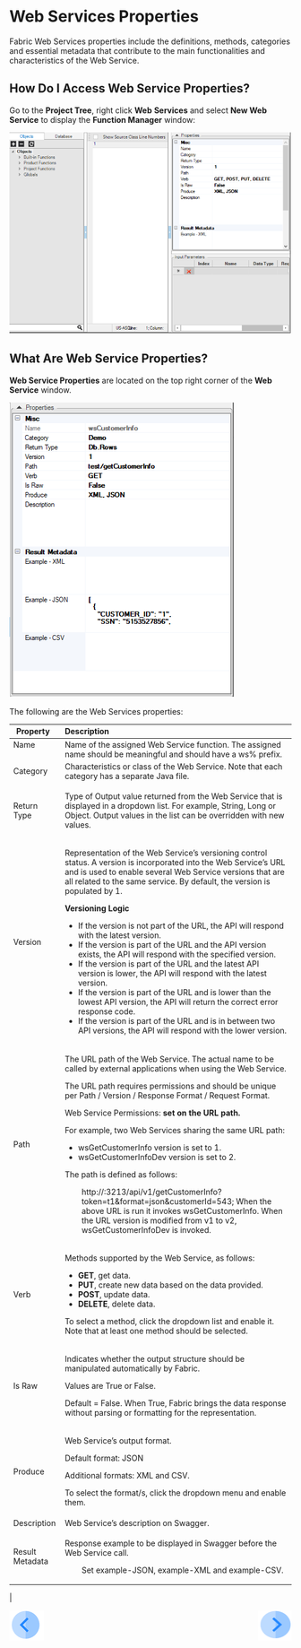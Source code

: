# **Web Services Properties** 

Fabric Web Services properties include the definitions, methods, categories and essential metadata that contribute to the main functionalities and characteristics of the Web Service.  

## **How Do I Access Web Service Properties?** 

Go to the **Project Tree**, right click **Web** **Services** and select **New Web Service** to display the **Function Manager** window: 

<img src="/articles/15_web_services/images/Web-Service-KI-3-1.png" alt="drawing"/> 

## What Are Web Service Properties? 

**Web Service Properties** are located on the top right corner of the **Web Service** window. 

<img src="/articles/15_web_services/images/Web-Service-KI-2-1.png" alt="drawing"/> 
 
<div class="expandable unchanged js-expandable rich-diff-level-zero">
<p class="unchanged rich-diff-level-one">The following are the Web Services properties:</p>
</div>
<table class="changed rich-diff-level-zero">
<thead class="rich-diff-level-one">
<tr>
<th>Property &nbsp;</th>
<th style="text-align: left;">Description</th>
</tr>
</thead>
<tbody class="changed rich-diff-level-one">
<tr>
<td style="vertical-align: top;">Name</td>
<td>Name of the assigned Web Service function. The assigned name should be meaningful and should have a ws% prefix.</td>
</tr>
<tr>
<td>Category</td>
<td>Characteristics or class of the Web Service. Note that each category has a separate Java file.</td>
</tr>
<tr class="changed">
<td>Return Type</td>
<td class="changed">
<p>Type of Output value returned from the Web Service that is displayed in a dropdown list. For example, String, Long or Object. Output values in the list can be overridden with new values.&nbsp;</p>
</td>
</tr>
<tr>
<td>Version</td>
<td>
<p>Representation of the Web Service&rsquo;s versioning control status. A version is incorporated into the Web Service&rsquo;s URL and is used to enable several Web Service versions that are all related to the same service. By default, the version is populated by 1.</p>
<p><strong>Versioning Logic</strong>&nbsp;</p>
<ul>
<li>If the version is not part of the URL, the API will respond with the latest version.</li>
<li>If the version is part of the URL and the API version exists, the API will respond with the specified version.</li>
<li>If the version is part of the URL and the latest API version is lower, the API will respond with the latest version.</li>
<li>If the version is part of the URL and is lower than the lowest API version, the API will return the correct error response code.</li>
<li>If the version is part of the URL and is in between two API versions, the API will respond with the lower version.</li>
</ul>
</td>
</tr>
<tr>
<td>Path</td>
<td>
<p>The URL path of the Web Service. The actual name to be called by external applications when using the Web Service.</p>
<p>The URL path requires permissions and should be unique per Path / Version / Response Format / Request Format.</p>
<p>Web Service Permissions:&nbsp;<strong>set on the URL path.</strong>&nbsp;</p>
<p>For example, two Web Services sharing the same URL path:</p>
<ul>
<li>wsGetCustomerInfo version is set to 1.</li>
<li>wsGetCustomerInfoDev&nbsp;version is set to 2.</li>
</ul>
<p>The path is defined as follows:</p>
<p style="padding-left: 30px;">http://:3213/api/v1/getCustomerInfo?token=t1&amp;format=json&amp;customerId=543; When the above URL is run it invokes wsGetCustomerInfo. When the URL version is modified from v1 to v2, wsGetCustomerInfoDev is invoked.</p>
</td>
</tr>
<tr>
<td>Verb</td>
<td>
<p>Methods supported by the Web Service, as follows:&nbsp;</p>
<ul>
<li><strong>GET</strong>, get data.&nbsp;</li>
<li><strong>PUT</strong>, create new data based on the data provided.&nbsp;</li>
<li><strong>POST</strong>, update data.&nbsp;</li>
<li><strong>DELETE</strong>, delete data.</li>
</ul>
<p>To select a method, click the dropdown list and enable it. Note that at least one method should be selected.</p>
</td>
</tr>
<tr>
<td>Is Raw</td>
<td>
<p>Indicates whether the output structure should be manipulated automatically by Fabric.</p>
<p>Values are True or False.</p>
<p>Default = False. When True, Fabric brings the data response without parsing or formatting for the representation.</p>
</td>
</tr>
<tr>
<td>Produce</td>
<td>
<p>Web Service&rsquo;s output format.</p>
<p>Default format: JSON 
  
  Additional formats: XML and CSV.</p>
<p>To select the format/s, click the dropdown menu and enable them.</p>
</td>
</tr>
<tr>
<td>Description</td>
<td>Web Service&rsquo;s description on Swagger.</td>
</tr>
<tr>
<td>Result Metadata</td>
<td>
<p>Response example to be displayed in Swagger before the Web Service call.</p>
<p style="padding-left: 30px;">Set example-JSON, example-XML and example-CSV.</p>
</td>
</tr>
</tbody>
</table>
|

[![Previous](/articles/images/Previous.png)](/articles/15_web_services/01_web_services_overview.md)[<img align="right" width="60" height="54" src="/articles/images/Next.png">](/articles/15_web_services/03_create_a_web_service.md)

